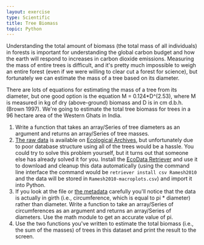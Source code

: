 ```yaml
---
layout: exercise
type: Scientific
title: Tree Biomass
topic: Python
---
```


Understanding the total amount of biomass (the total mass of all
individuals) in forests is important for understanding the global carbon
budget and how the earth will respond to increases in carbon dioxide
emissions. Measuring the mass of entire trees is difficult, and it's
pretty much impossible to weigh an entire forest (even if we were
willing to clear cut a forest for science), but fortunately we can
estimate the mass of a tree based on its diameter.

There are lots of equations for estimating the mass of a tree from its
diameter, but one good option is the equation M = 0.124*D^(2.53), where M
is measured in kg of dry (above-ground) biomass and D is in cm d.b.h.
(Brown 1997). We're going to estimate the total tree biomass for trees
in a 96 hectare area of the Western Ghats in India.

1.  Write a function that takes an array/Series of tree diameters as an
    argument and returns an array/Series of tree masses.
2.  [The raw data](http://esapubs.org/archive/ecol/E091/216/Macroplot_data_Rev.txt)
    is available on [Ecological Archives](http://esapubs.org/Archive/), but
    unfortunately due to poor database structure using all of the trees would be
    a hassle. You could try to solve this problem yourself, but it turns out
    that someone else has already solved it for you. Install the
    [EcoData Retriever](http://ecodataretriever.org/) and use it to download and
    cleanup this data automatically (using the command line interface the
    command would be `retriever install csv Ramesh2010` and the data will be
    stored in `Ramesh2010-macroplots.csv`) and import it into Python.
3.  If you look at the file or [the
    metadata](http://esapubs.org/archive/ecol/E091/216/metadata.htm)
    carefully you'll notice that the data is actually in girth (i.e.,
    circumference, which is equal to pi * diameter) rather than
    diameter. Write a function to take an array/Series of circumferences as an
    argument and returns an array/Series of diameters. Use the math module to
    get an accurate value of pi.
4.  Use the two functions you've written to estimate the total biomass
    (i.e., the sum of the masses) of trees in this dataset and print the
    result to the screen.
